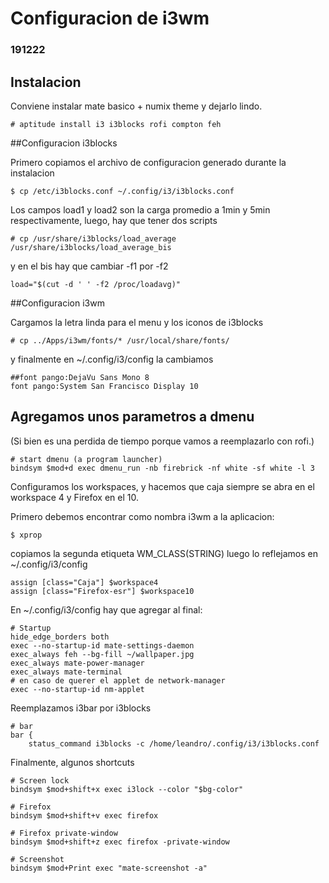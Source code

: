 # Configuracion de i3wm
### 191222

## Instalacion

Conviene instalar mate basico + numix theme y dejarlo lindo.
```
# aptitude install i3 i3blocks rofi compton feh
```

##Configuracion i3blocks

Primero copiamos el archivo de configuracion generado durante la instalacion
```
$ cp /etc/i3blocks.conf ~/.config/i3/i3blocks.conf
```

Los campos load1 y load2 son la carga promedio a 1min y 5min
respectivamente, luego, hay que tener dos scripts
```
# cp /usr/share/i3blocks/load_average /usr/share/i3blocks/load_average_bis
```

y en el bis hay que cambiar -f1 por -f2
```
load="$(cut -d ' ' -f2 /proc/loadavg)"
```

##Configuracion i3wm

Cargamos la letra linda para el menu y los iconos de i3blocks
```
# cp ../Apps/i3wm/fonts/* /usr/local/share/fonts/
```

y finalmente en ~/.config/i3/config la cambiamos
```
##font pango:DejaVu Sans Mono 8
font pango:System San Francisco Display 10
```

## Agregamos unos parametros a dmenu

(Si bien es una perdida de tiempo porque vamos a reemplazarlo con rofi.)
```
# start dmenu (a program launcher)
bindsym $mod+d exec dmenu_run -nb firebrick -nf white -sf white -l 3
```

Configuramos los workspaces, y hacemos que
caja siempre se abra en el workspace 4 y Firefox en el 10.

Primero debemos encontrar como nombra i3wm a la aplicacion:
```
$ xprop
``` 
copiamos la segunda etiqueta WM_CLASS(STRING)
luego lo reflejamos en ~/.config/i3/config
```
assign [class="Caja"] $workspace4
assign [class="Firefox-esr"] $workspace10
```

En ~/.config/i3/config hay que agregar al final:
```
# Startup
hide_edge_borders both
exec --no-startup-id mate-settings-daemon
exec_always feh --bg-fill ~/wallpaper.jpg
exec_always mate-power-manager
exec_always mate-terminal
# en caso de querer el applet de network-manager
exec --no-startup-id nm-applet
```

Reemplazamos i3bar por i3blocks
```
# bar
bar {
  	status_command i3blocks -c /home/leandro/.config/i3/i3blocks.conf
```

Finalmente, algunos shortcuts
```
# Screen lock
bindsym $mod+shift+x exec i3lock --color "$bg-color"

# Firefox
bindsym $mod+shift+v exec firefox

# Firefox private-window
bindsym $mod+shift+z exec firefox -private-window

# Screenshot 
bindsym $mod+Print exec "mate-screenshot -a"
```
